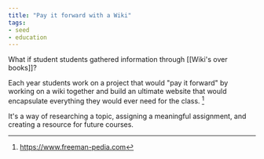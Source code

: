 ```yaml
---
title: "Pay it forward with a Wiki"
tags: 
- seed
- education
---
```


What if student students gathered information through [[Wiki's over books]]? 

Each year students work on a project that would "pay it forward" by working on a wiki together and build an ultimate website that would encapsulate everything they would ever need for the class. [^1] 

It's a way of researching a topic, assigning a meaningful assignment, and creating a resource for future courses. 

[^1]: https://www.freeman-pedia.com